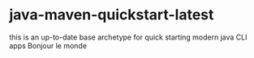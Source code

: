 # java-maven-quickstart-latest

 this is an up-to-date base archetype for quick starting modern java CLI apps 
 Bonjour le monde
